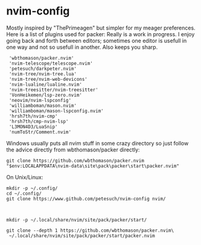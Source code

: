 # nvim-config

Mostly inspired by "ThePrimeagen" but simpler for my meager preferences.
Here is a list of plugins used for packer: Really is a work in progress.
I enjoy going back and forth between editors; sometimes one editor is usefull in one
way and not so usefull in another.
Also keeps you sharp.  

	 'wbthomason/packer.nvim'
	 'nvim-telescope/telescope.nvim'
	 'petesuch/darkpeter.nvim'
	 'nvim-tree/nvim-tree.lua' 
	 'nvim-tree/nvim-web-devicons' 
	 'nvim-lualine/lualine.nvim'
	 'nvim-treesitter/nvim-treesitter'
	 'VonHeikemen/lsp-zero.nvim'
	 'neovim/nvim-lspconfig'
	 'williamboman/mason.nvim'
	 'williamboman/mason-lspconfig.nvim'
	 'hrsh7th/nvim-cmp'
	 'hrsh7th/cmp-nvim-lsp'
	 'L3MON4D3/LuaSnip'
	 'numToStr/Comment.nvim'

Windows usually puts all nvim stuff in some crazy directory
so just follow the advice directly from wbthomason/packer directly: 

	git clone https://github.com/wbthomason/packer.nvim "$env:LOCALAPPDATA\nvim-data\site\pack\packer\start\packer.nvim"
 	
 
On Unix/Linux:

	mkdir -p ~/.config/
 	cd ~/.config/ 
 	git clone https://www.github.com/petesuch/nvim-config nvim/
  	


	mkdir -p ~/.local/share/nvim/site/pack/packer/start/

	git clone --depth 1 https://github.com/wbthomason/packer.nvim\
 	 ~/.local/share/nvim/site/pack/packer/start/packer.nvim
